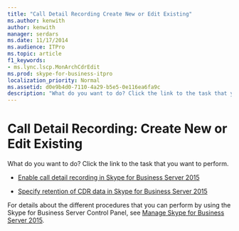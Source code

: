 ```yaml
---
title: "Call Detail Recording Create New or Edit Existing"
ms.author: kenwith
author: kenwith
manager: serdars
ms.date: 11/17/2014
ms.audience: ITPro
ms.topic: article
f1_keywords:
- ms.lync.lscp.MonArchCdrEdit
ms.prod: skype-for-business-itpro
localization_priority: Normal
ms.assetid: d0e9b4d0-7110-4a29-b5e5-0e116ea6fa9c
description: "What do you want to do? Click the link to the task that you want to perform."
---
```


# Call Detail Recording: Create New or Edit Existing
 
What do you want to do? Click the link to the task that you want to perform.
  
- [Enable call detail recording in Skype for Business Server 2015](../../../manage/health-and-monitoring/enable-cdr.md)
    
- [Specify retention of CDR data in Skype for Business Server 2015](../../../manage/health-and-monitoring/specify-retention-of-data.md)
    
For details about the different procedures that you can perform by using the Skype for Business Server Control Panel, see [Manage Skype for Business Server 2015](../../../manage/manage.md).

